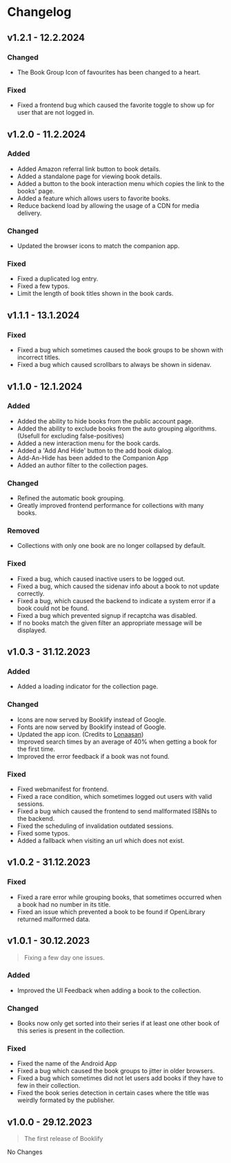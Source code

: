 # Changelog

## v1.2.1  - 12.2.2024

### Changed

- The Book Group Icon of favourites has been changed to a heart. 
### Fixed

- Fixed a frontend bug which caused the favorite toggle to show up for user that are not logged in. 


## v1.2.0  - 11.2.2024

### Added

- Added Amazon referral link button to book details. 
- Added a standalone page for viewing book details. 
- Added a button to the book interaction menu which copies the link to the books' page. 
- Added a feature which allows users to favorite books. 
- Reduce backend load by allowing the usage of a CDN for media delivery. 
### Changed

- Updated the browser icons to match the companion app. 
### Fixed

- Fixed a duplicated log entry. 
- Fixed a few typos. 
- Limit the length of book titles shown in the book cards. 


## v1.1.1  - 13.1.2024

### Fixed

- Fixed a bug which sometimes caused the book groups to be shown with incorrect titles. 
- Fixed a bug which caused scrollbars to always be shown in sidenav. 


## v1.1.0  - 12.1.2024

### Added

- Added the ability to hide books from the public account page. 
- Added the ability to exclude books from the auto grouping algorithms. (Usefull for excluding false-positives) 
- Added a new interaction menu for the book cards. 
- Added a 'Add And Hide' button to the add book dialog. 
- Add-An-Hide has been added to the Companion App 
- Added an author filter to the collection pages.  
### Changed

- Refined the automatic book grouping. 
- Greatly improved frontend performance for collections with many books. 
### Removed

- Collections with only one book are no longer collapsed by default. 
### Fixed

- Fixed a bug, which caused inactive users to be logged out. 
- Fixed a bug, which caused the sidenav info about a book to not update correctly. 
- Fixed a bug, which caused the backend to indicate a system error if a book could not be found.  
- Fixed a bug which prevented signup if recaptcha was disabled. 
- If no books match the given filter an appropriate message will be displayed. 


## v1.0.3  - 31.12.2023

### Added

- Added a loading indicator for the collection page. 
### Changed

- Icons are now served by Booklify instead of Google. 
- Fonts are now served by Booklify instead of Google. 
- Updated the app icon. (Credits to [Lonaasan](https://shadowlona.dev)) 
- Improved search times by an average of 40% when getting a book for the first time. 
- Improved the error feedback if a book was not found. 
### Fixed

- Fixed webmanifest for frontend. 
- Fixed a race condition, which sometimes logged out users with valid sessions. 
- Fixed a bug which caused the frontend to send mallformated ISBNs to the backend. 
- Fixed the scheduling of invalidation outdated sessions. 
- Fixed some typos. 
- Added a fallback when visiting an url which does not exist. 


## v1.0.2  - 31.12.2023

### Fixed

- Fixed a rare error while grouping books, that sometimes occurred when a book had no number in its title.  
- Fixed an issue which prevented a book to be found if OpenLibrary returned malformed data. 


## v1.0.1  - 30.12.2023

> Fixing a few day one issues.

### Added

- Improved the UI Feedback when adding a book to the collection. 
### Changed

- Books now only get sorted into their series if at least one other book of this series is present in the collection. 
### Fixed

- Fixed the name of the Android App 
- Fixed a bug which caused the book groups to jitter in older browsers. 
- Fixed a bug which sometimes did not let users add books if they have to few in their collection. 
- Fixed the book series detection in certain cases where the title was weirdly formated by the publisher. 


## v1.0.0  - 29.12.2023

> The first release of Booklify

No Changes 

